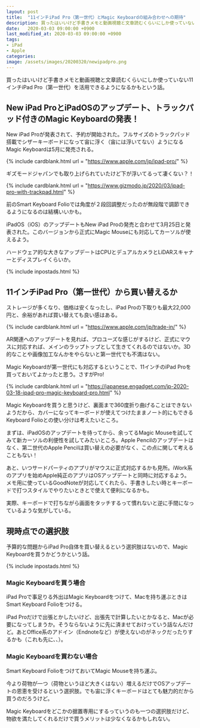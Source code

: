 ```yaml
---
layout: post
title:  "11インチiPad Pro（第一世代）とMagic Keyboardの組み合わせへの期待"
description: 買ったはいいけど手書きメモと動画視聴と文章読むくらいにしか使っていない11インチiPad Pro（第一世代）を活用できるようになるかもという話。
date:   2020-03-03 09:00:00 +0900
last_modified_at: 2020-03-03 09:00:00 +0900
tags:
- iPad
- Apple
categories:
image: /assets/images/20200320/newipadpro.png
---
```



買ったはいいけど手書きメモと動画視聴と文章読むくらいにしか使っていない11インチiPad Pro（第一世代）を活用できるようになるかもという話。

## New iPad ProとiPadOSのアップデート、トラックパッド付きのMagic Keyboardの発表！

New iPad Proが発表されて、予約が開始された。フルサイズのトラックパッド搭載でシザーキーボードになって宙に浮く（宙には浮いてない）ようになるMagic Keyboardは5月に発売される。

{% include cardblank.html url = "https://www.apple.com/jp/ipad-pro/" %}

ギズモードジャパンでも取り上げられていたけど下が浮いてるって凄くない？！

{% include cardblank.html url = "https://www.gizmodo.jp/2020/03/ipad-pro-with-trackpad.html" %}

前のSmart Keyboard Folioでは角度が２段回調整だったのが無段階で調節できるようになるのは結構いいかも。

iPadOS（iOS）のアップデートもNew iPad Proの発売と合わせて3月25日と発表された。このバージョンから正式にMagic Mouseにも対応してカーソルが使えるよう。

ハードウェア的な大きなアップデートはCPUとデュアルカメラとLiDARスキャナーとディスプレイくらいか。

{% include inpostads.html %}

## 11インチiPad Pro（第一世代）から買い替えるか

ストレージが多くなり、価格は安くなったし、iPad Proの下取りも最大22,000円と、余裕があれば買い替えても良い感はある。

{% include cardblank.html url = "https://www.apple.com/jp/trade-in/" %}

AR関連へのアップデートを見れば、プロユーズな感じがするけど、正式にマウスに対応すれば、メインのラップトップとして生きてくれるのではないか。3D的なことや画像加工なんかをやらないと第一世代でも不満はない。

Magic Keyboardが第一世代にも対応するということで、11インチのiPad Proを買っておいてよかったと思う。さすがPro!

{% include cardblank.html url = "https://japanese.engadget.com/jp-2020-03-18-ipad-pro-magic-keyboard-pro.html" %}

Magic Keyboardを買うと思うけど、裏面まで360度折り曲げることはできないようだから、カバーになってキーボードが使えてつけたままノート的にもできるKeyboard Folioとの使い分けは考えたいところ。

まずは、iPadOSのアップデートを待ってから、余ってるMagic Mouseを試してみて新カーソルの利便性を試してみたいところ。Apple Pencilのアップデートはなく、第二世代のApple Pencilは買い替えの必要がなく、この点に関して考えることもない！

あと、いつサードパーティのアプリがマウスに正式対応するかも見所。iWork系のアプリを始めApple純正のアプリはOSアップデートと同時に対応するよう。メモ用に使っているGoodNoteが対応してくれたら、手書きしたい時とキーボードで打つスタイルでやりたいときとで使えて便利になるかも。

実際、キーボードで打ちながら画面をタッチするって慣れないと逆に手間になっているような気がしている。

## 現時点での選択肢

予算的な問題からiPad Pro自体を買い替えるという選択肢はないので、Magic Keyboardを買うかどうかという話。

{% include inpostads.html %}

### Magic Keyboardを買う場合
iPad Proで事足りる外出はMagic Keyboardをつけて、Macを持ち運ぶときはSmart Keyboard Folioをつける。

iPad Proだけで出張とかしたいけど、出張先で計算したいとかなると、Macが必要になってしまうか。そうならないように先に済ませておけっていう話なんだけど。あとOffice系のアドイン（Endnoteなど）が使えないのがネックだったりするかも（これも先に、、）。

### Magic Keyboardを買わない場合
Smart Keyboard FolioをつけておいてMagic Mouseを持ち運ぶ。

今より荷物が一つ（荷物というほど大きくはない）増えるだけでOSアップデートの恩恵を受けるという選択肢。でも宙に浮くキーボードはとても魅力的だから買うのだろうけど。

Magic Keyboardをどこかの据置専用にするっていうのも一つの選択肢だけど、物欲を満たしてくれるだけで買うメリットは少なくなるかもしれない。
